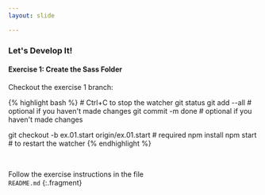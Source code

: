 ```yaml
---
layout: slide

---
```


### Let's Develop It!

#### Exercise 1: Create the Sass Folder

Checkout the exercise 1 branch:

{% highlight bash %}
    # Ctrl+C to stop the watcher
git status
git add --all # optional if you haven't made changes
git commit -m done # optional if you haven't made changes


git checkout -b ex.01.start origin/ex.01.start # required
npm install
npm start # to restart the watcher
{% endhighlight %}

&nbsp;

Follow the exercise instructions in the file<br>
`README.md`
{:.fragment}
